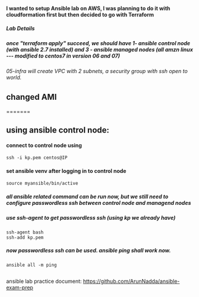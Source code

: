 #
#### I wanted to setup Ansible lab on AWS, I was planning to do it with cloudformation first but then decided to go with Terraform
##### Lab Details

##### once "terraform apply" succeed, we should have 1- ansible control node (with ansible 2.7 installed) and 3 - ansible managed nodes (all amzn linux --- modified to centos7 in version 06 and 07)

###### 05-infra will create VPC with 2 subnets, a security group with ssh open to world.


## changed AMI
=======
## using ansible control node:
#### connect to control node using 

```
ssh -i kp.pem centos@IP
```
#### set ansible venv after logging in to control node

```
source myansible/bin/active
```

##### all ansible related command can be run now, but we still need to configure passwordless ssh between control node and managend nodes

##### use ssh-agent to get passwordless ssh (using kp we already have)

```
ssh-agent bash
ssh-add kp.pem
```
##### now passwordless ssh can be used. ansible ping shall work now.

```
ansible all -m ping


```



ansible lab practice document:
https://github.com/ArunNadda/ansible-exam-prep
